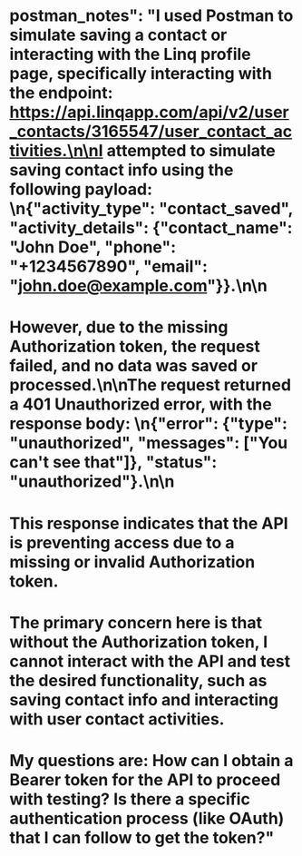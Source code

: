
# postman_notes": "I used Postman to simulate saving a contact or interacting with the Linq profile page, specifically interacting with the endpoint: https://api.linqapp.com/api/v2/user_contacts/3165547/user_contact_activities.\n\nI attempted to simulate saving contact info using the following payload: \n{\"activity_type\": \"contact_saved\", \"activity_details\": {\"contact_name\": \"John Doe\", \"phone\": \"+1234567890\", \"email\": \"john.doe@example.com\"}}.\n\n

# However, due to the missing Authorization token, the request failed, and no data was saved or processed.\n\nThe request returned a 401 Unauthorized error, with the response body: \n{\"error\": {\"type\": \"unauthorized\", \"messages\": [\"You can't see that\"]}, \"status\": \"unauthorized\"}.\n\n 

# This response indicates that the API is preventing access due to a missing or invalid Authorization token.

# The primary concern here is that without the Authorization token, I cannot interact with the API and test the desired functionality, such as saving contact info and interacting with user contact activities.

# My questions are: How can I obtain a Bearer token for the API to proceed with testing? Is there a specific authentication process (like OAuth) that I can follow to get the token?"

